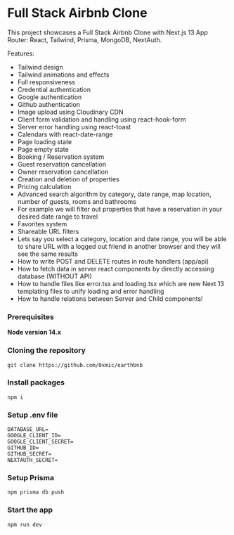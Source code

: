 # Full Stack Airbnb Clone
This project showcases a Full Stack Airbnb Clone with Next.js 13 App Router: React, Tailwind, Prisma, MongoDB, NextAuth.

Features:
* Tailwind design
* Tailwind animations and effects
* Full responsiveness
* Credential authentication
* Google authentication
* Github authentication
* Image upload using Cloudinary CDN
* Client form validation and handling using react-hook-form
* Server error handling using react-toast
* Calendars with react-date-range
* Page loading state
* Page empty state
* Booking / Reservation system
* Guest reservation cancellation
* Owner reservation cancellation
* Creation and deletion of properties
* Pricing calculation
* Advanced search algorithm by category, date range, map location, number of guests, rooms and bathrooms
* For example we will filter out properties that have a reservation in your desired date range to travel
* Favorites system
* Shareable URL filters
* Lets say you select a category, location and date range, you will be able to share URL with a logged out friend in another browser and they will see the same results
* How to write POST and DELETE routes in route handlers (app/api)
* How to fetch data in server react components by directly accessing database (WITHOUT API)
* How to handle files like error.tsx and loading.tsx which are new Next 13 templating files to unify loading and error handling
* How to handle relations between Server and Child components!

### Prerequisites
**Node version 14.x**

### Cloning the repository
```
git clone https://github.com/0xmic/earthbnb
```

### Install packages
```
npm i
```

### Setup .env file
```
DATABASE_URL=
GOOGLE_CLIENT_ID=
GOOGLE_CLIENT_SECRET=
GITHUB_ID=
GITHUB_SECRET=
NEXTAUTH_SECRET=
```

### Setup Prisma
```
npm prisma db push
```

### Start the app
```
npm run dev
```